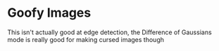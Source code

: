# Goofy Images
This isn't actually good at edge detection, the Difference of Gaussians mode is really good for making cursed images though